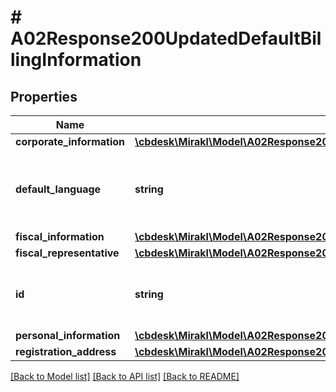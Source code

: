 # # A02Response200UpdatedDefaultBillingInformation

## Properties

Name | Type | Description | Notes
------------ | ------------- | ------------- | -------------
**corporate_information** | [**\cbdesk\Mirakl\Model\A02Response200UpdatedDefaultBillingInformationCorporateInformation**](A02Response200UpdatedDefaultBillingInformationCorporateInformation.md) |  | [optional]
**default_language** | **string** | The default language of the shop, for invoicing purposes | [optional]
**fiscal_information** | [**\cbdesk\Mirakl\Model\A02Response200UpdatedDefaultBillingInformationFiscalInformation**](A02Response200UpdatedDefaultBillingInformationFiscalInformation.md) |  | [optional]
**fiscal_representative** | [**\cbdesk\Mirakl\Model\A02Response200UpdatedDefaultBillingInformationFiscalRepresentative**](A02Response200UpdatedDefaultBillingInformationFiscalRepresentative.md) |  | [optional]
**id** | **string** | The unique identifier of the default billing information. | [optional]
**personal_information** | [**\cbdesk\Mirakl\Model\A02Response200UpdatedDefaultBillingInformationPersonalInformation**](A02Response200UpdatedDefaultBillingInformationPersonalInformation.md) |  | [optional]
**registration_address** | [**\cbdesk\Mirakl\Model\A02Response200UpdatedDefaultBillingInformationRegistrationAddress**](A02Response200UpdatedDefaultBillingInformationRegistrationAddress.md) |  | [optional]

[[Back to Model list]](../../README.md#models) [[Back to API list]](../../README.md#endpoints) [[Back to README]](../../README.md)

